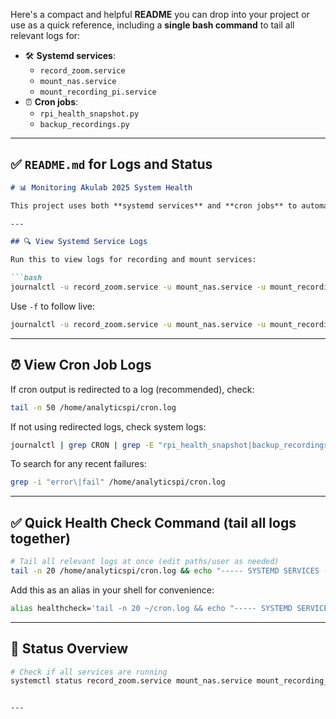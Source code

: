 Here's a compact and helpful **README** you can drop into your project or use as a quick reference, including a **single bash command** to tail all relevant logs for:

- 🛠 **Systemd services**:
  - `record_zoom.service`
  - `mount_nas.service`
  - `mount_recording_pi.service`
- ⏰ **Cron jobs**:
  - `rpi_health_snapshot.py`
  - `backup_recordings.py`

---

## ✅ `README.md` for Logs and Status

```markdown
# 📊 Monitoring Akulab 2025 System Health

This project uses both **systemd services** and **cron jobs** to automate recording and data management.

---

## 🔍 View Systemd Service Logs

Run this to view logs for recording and mount services:

```bash
journalctl -u record_zoom.service -u mount_nas.service -u mount_recording_pi.service -n 50 --no-pager
```

Use `-f` to follow live:

```bash
journalctl -u record_zoom.service -u mount_nas.service -u mount_recording_pi.service -f
```

---

## ⏰ View Cron Job Logs

If cron output is redirected to a log (recommended), check:

```bash
tail -n 50 /home/analyticspi/cron.log
```

If not using redirected logs, check system logs:

```bash
journalctl | grep CRON | grep -E "rpi_health_snapshot|backup_recordings"
```

To search for any recent failures:

```bash
grep -i "error\|fail" /home/analyticspi/cron.log
```

---

## ✅ Quick Health Check Command (tail all logs together)

```bash
# Tail all relevant logs at once (edit paths/user as needed)
tail -n 20 /home/analyticspi/cron.log && echo "----- SYSTEMD SERVICES -----" && journalctl -u record_zoom.service -u mount_nas.service -u mount_recording_pi.service -n 20 --no-pager
```

Add this as an alias in your shell for convenience:

```bash
alias healthcheck='tail -n 20 ~/cron.log && echo "----- SYSTEMD SERVICES -----" && journalctl -u record_zoom.service -u mount_nas.service -u mount_recording_pi.service -n 20 --no-pager'
```

---

## 🔄 Status Overview

```bash
# Check if all services are running
systemctl status record_zoom.service mount_nas.service mount_recording_pi.service
```
```

---

